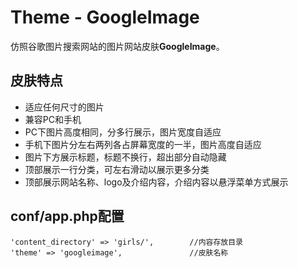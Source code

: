 # Theme - GoogleImage

仿照谷歌图片搜索网站的图片网站皮肤**GoogleImage**。


## 皮肤特点

* 适应任何尺寸的图片
* 兼容PC和手机
* PC下图片高度相同，分多行展示，图片宽度自适应
* 手机下图片分左右两列各占屏幕宽度的一半，图片高度自适应
* 图片下方展示标题，标题不换行，超出部分自动隐藏
* 顶部展示一行分类，可左右滑动以展示更多分类
* 顶部展示网站名称、logo及介绍内容，介绍内容以悬浮菜单方式展示


## conf/app.php配置

```
'content_directory' => 'girls/',        //内容存放目录
'theme' => 'googleimage',               //皮肤名称
```